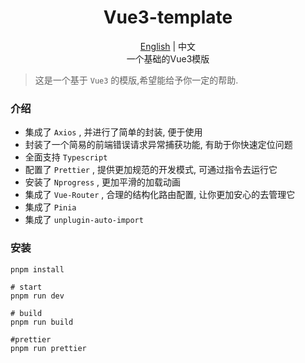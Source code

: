 <div align="center">
    <h1>Vue3-template</h1>
    <a href="https://github.com/labbomb/vue3-template/blob/main/README.md">English</a> | 中文
    <br />
    一个基础的Vue3模版
</div>

> 这是一个基于 `Vue3` 的模版,希望能给予你一定的帮助.

### 介绍

- 集成了 `Axios` , 并进行了简单的封装, 便于使用
- 封装了一个简易的前端错误请求异常捕获功能, 有助于你快速定位问题
- 全面支持 `Typescript`
- 配置了 `Prettier` , 提供更加规范的开发模式, 可通过指令去运行它
- 安装了 `Nprogress` , 更加平滑的加载动画
- 集成了 `Vue-Router` , 合理的结构化路由配置, 让你更加安心的去管理它
- 集成了 `Pinia`
- 集成了 `unplugin-auto-import`

### 安装

```shell
pnpm install
```

```shell
# start
pnpm run dev

# build
pnpm run build

#prettier
pnpm run prettier
```
